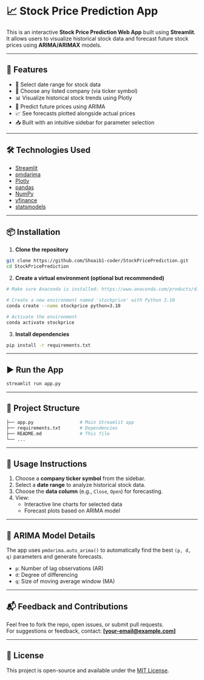 # 📈 Stock Price Prediction App

This is an interactive **Stock Price Prediction Web App** built using **Streamlit**. It allows users to visualize historical stock data and forecast future stock prices using **ARIMA/ARIMAX** models.

---

## 🚀 Features

- 📅 Select date range for stock data  
- 🏢 Choose any listed company (via ticker symbol)
- 📊 Visualize historical stock trends using Plotly  
- 🔮 Predict future prices using ARIMA  
- 📈 See forecasts plotted alongside actual prices  
- 📥 Built with an intuitive sidebar for parameter selection  

---
## 🛠️ Technologies Used

- [Streamlit](https://streamlit.io/)
- [pmdarima](https://alkaline-ml.com/pmdarima/)
- [Plotly](https://plotly.com/)
- [pandas](https://pandas.pydata.org/)
- [NumPy](https://numpy.org/)
- [yfinance](https://pypi.org/project/yfinance/)
- [statsmodels](https://www.statsmodels.org/)

---

## 📦 Installation

1. **Clone the repository**

```bash
git clone https://github.com/Shoaib1-coder/StockPricePrediction.git
cd StockPricePrediction
```

2. **Create a virtual environment (optional but recommended)**

```bash
# Make sure Anaconda is installed: https://www.anaconda.com/products/distribution

# Create a new environment named 'stockprice' with Python 3.10
conda create --name stockprice python=3.10

# Activate the environment
conda activate stockprice

```

3. **Install dependencies**

```bash
pip install -r requirements.txt
```

---

## ▶️ Run the App

```bash
streamlit run app.py
```

---

## 📁 Project Structure

```bash
├── app.py                 # Main Streamlit app
├── requirements.txt       # Dependencies
├── README.md              # This file
└── ...
```

---

## 📌 Usage Instructions

1. Choose a **company ticker symbol** from the sidebar.
2. Select a **date range** to analyze historical stock data.
3. Choose the **data column** (e.g., `Close`, `Open`) for forecasting.
4. View:
   - Interactive line charts for selected data
   - Forecast plots based on ARIMA model

---

## 🧠 ARIMA Model Details

The app uses `pmdarima.auto_arima()` to automatically find the best `(p, d, q)` parameters and generate forecasts.

- `p`: Number of lag observations (AR)
- `d`: Degree of differencing
- `q`: Size of moving average window (MA)

---

## 📬 Feedback and Contributions

Feel free to fork the repo, open issues, or submit pull requests.  
For suggestions or feedback, contact: **[your-email@example.com]**

---

## 📝 License

This project is open-source and available under the [MIT License](LICENSE).

